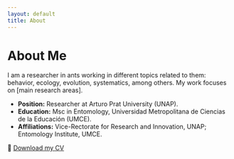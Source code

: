 ```yaml
---
layout: default
title: About
---
```


# About Me

I am a researcher in ants working in different topics related to them: behavior, ecology, evolution, systematics, among others. My work focuses on [main research areas].

- **Position:** Researcher at Arturo Prat University (UNAP).
- **Education:** Msc in Entomology, Universidad Metropolitana de Ciencias de la Educación (UMCE).
- **Affiliations:** Vice-Rectorate for Research and Innovation, UNAP; Entomology Institute, UMCE.

📄 [Download my CV](assets/CV.pdf)
